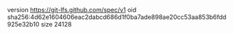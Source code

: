 version https://git-lfs.github.com/spec/v1
oid sha256:4d62e1604606eac2dabcd686d1f0ba7ade898ae20cc53aa853b6fdd925e32b10
size 24128
